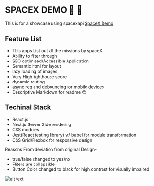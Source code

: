 # SPACEX DEMO :rocket: :space_invader:
This is for a showcase using spacexapi
[SpaceX Demo](https://space-xdemo.vercel.app/)

## Feature List
* This apps List out all the missions by spaceX.
* Ability to filter through
* SEO optimised/Accessible Application
* Semantic html for layout
* lazy loading of images
* Very High lighthouse score
* dynamic routing
* async req and debouncing for mobile devices
* Descriptive Markdown for readme :blush:
## Techinal Stack
* React.js
* Next.js Server Side rendering
* CSS modules
* Jest(React testing library) w/ babel for module transformation
* CSS Grid/Flexbox for responsive design

Reasons From deviation from original Design- 
* true/false changed to yes/no
* Fliters are collapsible
* Button Color changed to black for high contrast for visually impaired 


![alt text](https://user-images.githubusercontent.com/16836510/94475071-318a7800-01ec-11eb-93a6-5f2734717f73.png)
